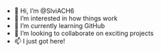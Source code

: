 - 👋 Hi, I’m @SlviACH6
- 👀 I’m interested in how things work
- 🌱 I’m currently learning GitHub
- 💞️ I’m looking to collaborate on exciting projects
- 📫 I just got here!

<!---
SlviACH6/SlviACH6 is a ✨ special ✨ repository because its `README.md` (this file) appears on your GitHub profile.
You can click the Preview link to take a look at your changes.
--->
